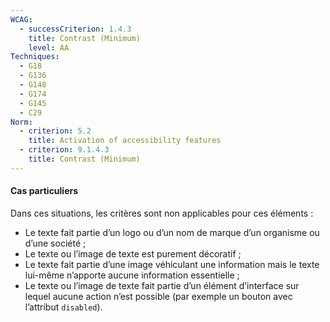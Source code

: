 ```yaml
---
WCAG:
  - successCriterion: 1.4.3
    title: Contrast (Minimum)
    level: AA
Techniques:
  - G18
  - G136
  - G148
  - G174
  - G145
  - C29
Norm:
  - criterion: 5.2
    title: Activation of accessibility features
  - criterion: 9.1.4.3
    title: Contrast (Minimum)
---
```


#### Cas particuliers

Dans ces situations, les critères sont non applicables pour ces éléments :

- Le texte fait partie d’un logo ou d’un nom de marque d’un organisme ou d’une société ;
- Le texte ou l’image de texte est purement décoratif ;
- Le texte fait partie d’une image véhiculant une information mais le texte lui-même n’apporte aucune information essentielle ;
- Le texte ou l’image de texte fait partie d’un élément d’interface sur lequel aucune action n’est possible (par exemple un bouton avec l’attribut `disabled`).
